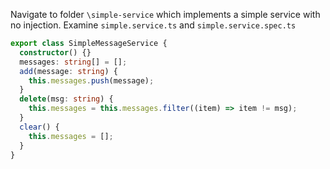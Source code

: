 Navigate to folder `\simple-service` which implements a simple service with no injection.
Examine `simple.service.ts` and `simple.service.spec.ts`

```typescript
export class SimpleMessageService {
  constructor() {}
  messages: string[] = [];
  add(message: string) {
    this.messages.push(message);
  }
  delete(msg: string) {
    this.messages = this.messages.filter((item) => item != msg);
  }
  clear() {
    this.messages = [];
  }
}
```